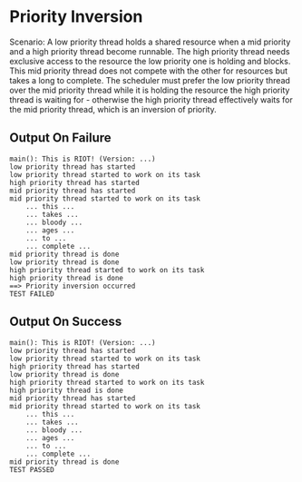 Priority Inversion
==================

Scenario: A low priority thread holds a shared resource when a mid priority and a high
priority thread become runnable. The high priority thread needs exclusive access to the
resource the low priority one is holding and blocks. This mid priority thread does not
compete with the other for resources but takes a long to complete. The scheduler must
prefer the low priority thread over the mid priority thread while it is holding the
resource the high priority thread is waiting for - otherwise the high priority thread
effectively waits for the mid priority thread, which is an inversion of priority.

Output On Failure
-----------------

```
main(): This is RIOT! (Version: ...)
low priority thread has started
low priority thread started to work on its task
high priority thread has started
mid priority thread has started
mid priority thread started to work on its task
    ... this ...
    ... takes ...
    ... bloody ...
    ... ages ...
    ... to ...
    ... complete ...
mid priority thread is done
low priority thread is done
high priority thread started to work on its task
high priority thread is done
==> Priority inversion occurred
TEST FAILED
```


Output On Success
-----------------

```
main(): This is RIOT! (Version: ...)
low priority thread has started
low priority thread started to work on its task
high priority thread has started
low priority thread is done
high priority thread started to work on its task
high priority thread is done
mid priority thread has started
mid priority thread started to work on its task
    ... this ...
    ... takes ...
    ... bloody ...
    ... ages ...
    ... to ...
    ... complete ...
mid priority thread is done
TEST PASSED
```
